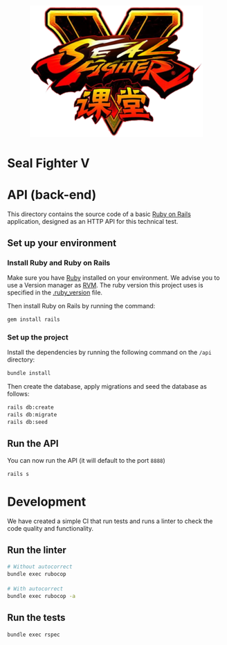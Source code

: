 <p align="center">
  <img src="/assets/Logo.svg" width="400" alt="Meilisearch" />
</p>

# Seal Fighter V

# API (back-end)

This directory contains the source code of a basic [Ruby on Rails](https://rubyonrails.org/) application, designed as an HTTP API for this technical test.

## Set up your environment

### Install Ruby and Ruby on Rails

Make sure you have [Ruby](https://www.ruby-lang.org/en/) installed on your environment.
We advise you to use a Version manager as [RVM](https://github.com/rvm/rvm).
The ruby version this project uses is specified in the [.ruby_version](.ruby_version) file.

Then install Ruby on Rails by running the command:

```bash
gem install rails
```

### Set up the project

Install the dependencies by running the following command on the `/api` directory:

```bash
bundle install
```

Then create the database, apply migrations and seed the database as follows:

```bash
rails db:create
rails db:migrate
rails db:seed
```

## Run the API

You can now run the API (it will default to the port `8888`)

```bash
rails s
```

# Development

We have created a simple CI that run tests and runs a linter to check the code quality and functionality.

## Run the linter

```bash
# Without autocorrect
bundle exec rubocop

# With autocorrect
bundle exec rubocop -a
```

## Run the tests

```bash
bundle exec rspec
```
